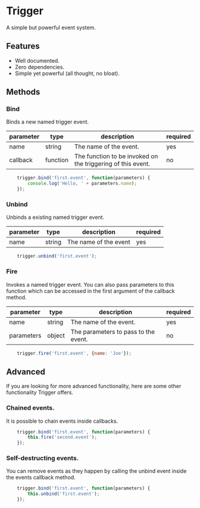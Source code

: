 # Trigger

A simple but powerful event system.

## Features

-   Well documented.
-   Zero dependencies.
-   Simple yet powerful (all thought, no bloat).

## Methods

### Bind

Binds a new named trigger event.

| parameter | type     | description                                                 | required |
|-----------|----------|-------------------------------------------------------------|----------|
| name      | string   | The name of the event.                                      | yes      |
| callback  | function | The function to be invoked on the triggering of this event. | no       |

```javascript
    trigger.bind('first.event', function(parameters) {
        console.log('Hello, ' + parameters.name);
    });
```

### Unbind

Unbinds a existing named trigger event.

| parameter | type     | description           | required |
|-----------|----------|-----------------------|----------|
| name      | string   | The name of the event | yes      |

```javascript
    trigger.unbind('first.event');
```

### Fire

Invokes a named trigger event. You can also pass parameters to this function
which can be accessed in the first argument of the callback method.

| parameter  | type   | description                          | required |
|------------|--------|--------------------------------------|----------|
| name       | string | The name of the event.               | yes      |
| parameters | object | The parameters to pass to the event. | no       |

```javascript
    trigger.fire('first.event', {name: 'Joe'});
```

Advanced
--------

If you are looking for more advanced functionality, here are some other
functionality Trigger offers.

### Chained events.

It is possible to chain events inside callbacks.

```javascript
    trigger.bind('first.event', function(parameters) {
        this.fire('second.event');
    });
```

### Self-destructing events.

You can remove events as they happen by calling the unbind event inside the
events callback method.

```javascript
    trigger.bind('first.event', function(parameters) {
        this.unbind('first.event'); 
    });
```